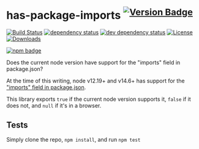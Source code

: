 # has-package-imports <sup>[![Version Badge][npm-version-svg]][package-url]</sup>

[![Build Status][travis-svg]][travis-url]
[![dependency status][deps-svg]][deps-url]
[![dev dependency status][dev-deps-svg]][dev-deps-url]
[![License][license-image]][license-url]
[![Downloads][downloads-image]][downloads-url]

[![npm badge][npm-badge-png]][package-url]

Does the current node version have support for the "imports" field in package.json?

At the time of this writing, node v12.19+ and v14.6+ has support for the ["imports" field in package.json](https://nodejs.org/api/packages.html#packages_imports).

This library exports `true` if the current node version supports it, `false` if it does not, and `null` if it's in a browser.

## Tests
Simply clone the repo, `npm install`, and run `npm test`

[package-url]: https://npmjs.org/package/has-package-imports
[npm-version-svg]: http://versionbadg.es/inspect-js/has-package-imports.svg
[travis-svg]: https://travis-ci.org/inspect-js/has-package-imports.svg
[travis-url]: https://travis-ci.org/inspect-js/has-package-imports
[deps-svg]: https://david-dm.org/inspect-js/has-package-imports.svg
[deps-url]: https://david-dm.org/inspect-js/has-package-imports
[dev-deps-svg]: https://david-dm.org/inspect-js/has-package-imports/dev-status.svg
[dev-deps-url]: https://david-dm.org/inspect-js/has-package-imports#info=devDependencies
[npm-badge-png]: https://nodei.co/npm/has-package-imports.png?downloads=true&stars=true
[license-image]: http://img.shields.io/npm/l/has-package-imports.svg
[license-url]: LICENSE
[downloads-image]: http://img.shields.io/npm/dm/has-package-imports.svg
[downloads-url]: http://npm-stat.com/charts.html?package=has-package-imports

